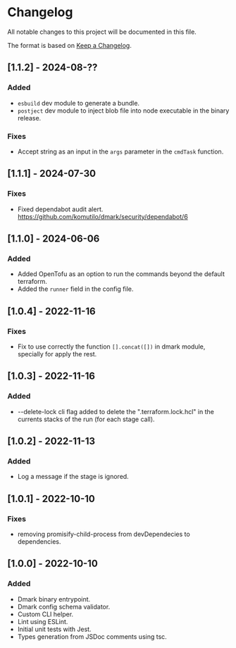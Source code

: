 # Changelog

All notable changes to this project will be documented in this file.

The format is based on [Keep a Changelog](https://keepachangelog.com/en/1.0.0/).

## [1.1.2] - 2024-08-??
### Added
- `esbuild` dev module to generate a bundle.
- `postject` dev module to inject blob file into node executable in the binary release.

### Fixes
- Accept string as an input in the `args` parameter in the `cmdTask` function.

## [1.1.1] - 2024-07-30
### Fixes
- Fixed dependabot audit alert. https://github.com/komutilo/dmark/security/dependabot/6

## [1.1.0] - 2024-06-06
### Added
- Added OpenTofu as an option to run the commands beyond the default terraform.
- Added the `runner` field in the config file.

## [1.0.4] - 2022-11-16
### Fixes
- Fix to use correctly the function `[].concat([])` in dmark module, specially for apply the rest.

## [1.0.3] - 2022-11-16
### Added
- --delete-lock cli flag added to delete the ".terraform.lock.hcl" in the currents stacks of the run (for each stage call).

## [1.0.2] - 2022-11-13
### Added
- Log a message if the stage is ignored.

## [1.0.1] - 2022-10-10
### Fixes
- removing promisify-child-process from devDependecies to dependencies.


## [1.0.0] - 2022-10-10
### Added
- Dmark binary entrypoint.
- Dmark config schema validator.
- Custom CLI helper.
- Lint using ESLint.
- Initial unit tests with Jest.
- Types generation from JSDoc comments using tsc.

